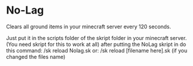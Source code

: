 # No-Lag
Clears all ground items in your minecraft server every 120 seconds.

Just put it in the scripts folder of the skript folder in your minecraft server.
(You need skript for this to work at all)
after putting the NoLag skript in do this command:
/sk reload Nolag.sk
or:
/sk reload [filename here].sk (if you changed the files name)
